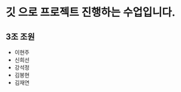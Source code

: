 <h1>깃 으로 프로젝트 진행하는 수업입니다.</h1>
<h2> 3조 조원 </h2>
<ul>
    <li>이현주</li>
    <li>신희선</li>
    <li>강석정</li>
    <li>김봉현</li>
    <li>김재연</li>
</ul>
